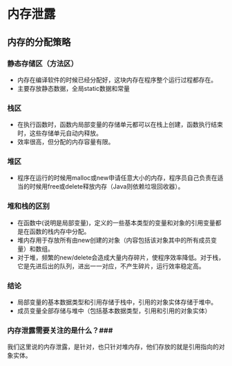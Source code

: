 # 内存泄露 #
## 内存的分配策略 ##
### 静态存储区（方法区） ###
- 内存在编译软件的时候已经分配好，这块内存在程序整个运行过程都存在。
- 主要存放静态数据，全局static数据和常量
### 栈区 ###
- 在执行函数时，函数内局部变量的存储单元都可以在栈上创建，函数执行结束时，这些存储单元自动内释放。
- 效率很高，但分配的内存容量有限。
### 堆区 ###
- 程序在运行的时候用malloc或new申请任意大小的内存，程序员自己负责在适当的时候用free或delete释放内存（Java则依赖垃圾回收器）。


### 堆和栈的区别 ###
- 在函数中(说明是局部变量)，定义的一些基本类型的变量和对象的引用变量都是在函数的栈内存中分配。
- 堆内存用于存放所有由new创建的对象（内容包括该对象其中的所有成员变量）和数组。
- 对于堆，频繁的new/delete会造成大量内存碎片，使程序效率降低。对于栈，它是先进后出的队列，进出一一对应，不产生碎片，运行效率稳定高。

### 结论 ###
- 局部变量的基本数据类型和引用存储于栈中，引用的对象实体存储于堆中。
- 成员变量全部存储与堆中（包括基本数据类型，引用和引用的对象实体）

### 内存泄露需要关注的是什么？###

我们这里说的内存泄露，是针对，也只针对堆内存，他们存放的就是引用指向的对象实体。